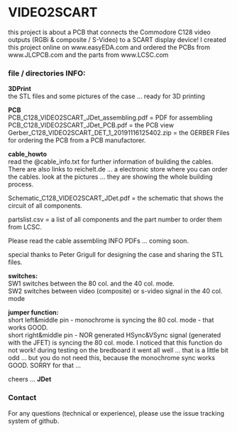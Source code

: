 # VIDEO2SCART
<p>this project is about a PCB that connects the Commodore C128 video outputs (RGBi & composite / S-Video) to a SCART display device!
I created this project online on www.easyEDA.com and ordered the PCBs from www.JLCPCB.com and the parts from www.LCSC.com</p> 

<h3>file / directories INFO:</h3>
<p><strong>3DPrint</strong> </br> the STL files and some pictures of the case ... ready for 3D printing</p>
<p><strong>PCB</strong></br> PCB_C128_VIDEO2SCART_JDet_assembling.pdf = PDF for assembling </br> PCB_C128_VIDEO2SCART_JDet_PCB.pdf = the PCB view </br> Gerber_C128_VIDEO2SCART_DET_1_20191116125402.zip = the GERBER Files for ordering the PCB from a PCB manufactorer.</p>
<p><strong>cable_howto</strong></br> read the @cable_info.txt for further information of building the cables. There are also links to reichelt.de ... a electronic store where you can order the cables. look at the pictures ... they are showing the whole building process.</p>
<p>Schematic_C128_VIDEO2SCART_JDet.pdf = the schematic that shows the circuit of all components.</p>
<p>partslist.csv = a list of all components and the part number to order them from LCSC.</p>
<p>Please read the cable assembling INFO PDFs ... coming soon.</p>
<p>special thanks to Peter Grigull for designing the case and sharing the STL files.</p>

<p><strong>switches:</strong></br> SW1 switches between the 80 col. and the 40 col. mode.</br> SW2 switches between video (composite) or s-video signal in the 40 col. mode</p>
<p><strong>jumper function:</strong></br> short left&middle pin - monochrome is syncing the 80 col. mode - that works GOOD.</br> short right&middle pin - NOR generated HSync&VSync signal (generated with the JFET) is syncing the 80 col. mode. I noticed that this function do not work! during testing on the bredboard it went all well ... that is a little bit odd ... but you do not need this, because the monochrome sync works GOOD. SORRY for that ...</p>

<p>cheers ... <strong>JDet</strong></p>
<h3>Contact</h3>
<p>For any questions (technical or experience), please use the issue tracking system of github.</p> 
